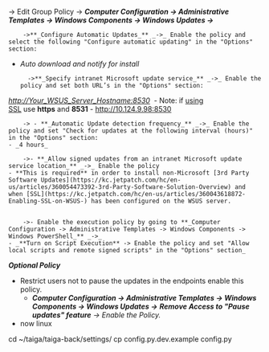 -> Edit Group Policy -> **_Computer Configuration -> Administrative Templates -> Windows Components -> Windows Updates ->_**

		->**_Configure Automatic Updates_** _->_ Enable the policy and select the following "Configure automatic updating" in the "Options" section:
- _Auto download and notify for install_

		->**_Specify intranet Microsoft update service_** _->_ Enable the policy and set both URL’s in the "Options" section:
 [_http://Your_WSUS_Server_Hostname:8530_](http://wsusserverip:8530/) 
    - Note: if [using SSL](https://kc.jetpatch.com/hc/en-us/articles/360043618872-Enabling-SSL-on-WSUS-) use **https** and **8531**
    - http://10.124.9.98:8530

		-> - **_Automatic Update detection frequency_** _->_ Enable the policy and set "Check for updates at the following interval (hours)" in the "Options" section:
    - _4 hours_

		->- **_Allow signed updates from an intranet Microsoft update service location_** _->_ Enable the policy
    - **This is required** in order to install non-Microsoft [3rd Party Software Updates](https://kc.jetpatch.com/hc/en-us/articles/360054473392-3rd-Party-Software-Solution-Overview) and when [SSL](https://kc.jetpatch.com/hc/en-us/articles/360043618872-Enabling-SSL-on-WSUS-) has been configured on the WSUS server.


		->- Enable the execution policy by going to **_Computer Configuration -> Administrative Templates -> Windows Components -> Windows PowerShell_** _->_
    - _**Turn on Script Execution** -> Enable the policy and set "Allow local scripts and remote signed scripts" in the "Options" section_



_**Optional Policy**_

- Restrict users not to pause the updates in the endpoints enable this policy.
    - _**Computer Configuration -> Administrative Templates -> Windows Components -> Windows Updates ->**_ _**Remove Access to "Pause updates" feature** -> Enable the Policy._
- now linux


cd ~/taiga/taiga-back/settings/
cp config.py.dev.example config.py